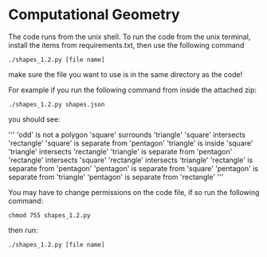 Computational Geometry
======================

The code runs from the unix shell.  To run the code from the unix terminal,
install the items from requirements.txt, then use the following command 

```
./shapes_1.2.py [file name]
```

make sure the file you want to use is in the same directory as the code!

For example if you run the following command from inside the attached zip: 

```
./shapes_1.2.py shapes.json
```

you should see:

'''
'odd' is not a polygon
'square' surrounds 'triangle'
'square' intersects 'rectangle'
'square' is separate from 'pentagon'
'triangle' is inside 'square'
'triangle' intersects 'rectangle'
'triangle' is separate from 'pentagon'
'rectangle' intersects 'square'
'rectangle' intersects 'triangle'
'rectangle' is separate from 'pentagon'
'pentagon' is separate from 'square'
'pentagon' is separate from 'triangle'
'pentagon' is separate from 'rectangle'
'''


You may have to change permissions on the code file, if so run the following command:

```
chmod 755 shapes_1.2.py
```

then run:

```
./shapes_1.2.py [file name]
```